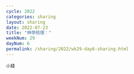 ```yaml
---
cycle: 2022
categories: sharing
layout: sharing
date: 2022-07-23
title: "神學梳理："
weekNum: 29
dayNum: 6
permalink: /sharing/2022/wk29-day6-sharing.html
---
```


[](https://eccseattle.github.io/media/sharing/2022/wk029/2022-07-23-bin.m4a)

`小錢`
